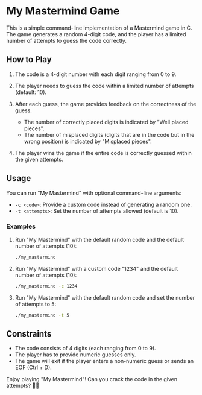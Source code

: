 # My Mastermind Game

This is a simple command-line implementation of a Mastermind game in C. The game generates a random 4-digit code, and the player has a limited number of attempts to guess the code correctly.

## How to Play

1. The code is a 4-digit number with each digit ranging from 0 to 9.

2. The player needs to guess the code within a limited number of attempts (default: 10).

3. After each guess, the game provides feedback on the correctness of the guess.

   - The number of correctly placed digits is indicated by "Well placed pieces".
   - The number of misplaced digits (digits that are in the code but in the wrong position) is indicated by "Misplaced pieces".

4. The player wins the game if the entire code is correctly guessed within the given attempts.

## Usage

You can run "My Mastermind" with optional command-line arguments:

- `-c <code>`: Provide a custom code instead of generating a random one.
- `-t <attempts>`: Set the number of attempts allowed (default is 10).

### Examples

1. Run "My Mastermind" with the default random code and the default number of attempts (10):

   ```bash
   ./my_mastermind
   ```

2. Run "My Mastermind" with a custom code "1234" and the default number of attempts (10):

   ```bash
   ./my_mastermind -c 1234
   ```

3. Run "My Mastermind" with the default random code and set the number of attempts to 5:

   ```bash
   ./my_mastermind -t 5
   ```

## Constraints

- The code consists of 4 digits (each ranging from 0 to 9).
- The player has to provide numeric guesses only.
- The game will exit if the player enters a non-numeric guess or sends an EOF (Ctrl + D).

Enjoy playing "My Mastermind"! Can you crack the code in the given attempts? 🎲💡
